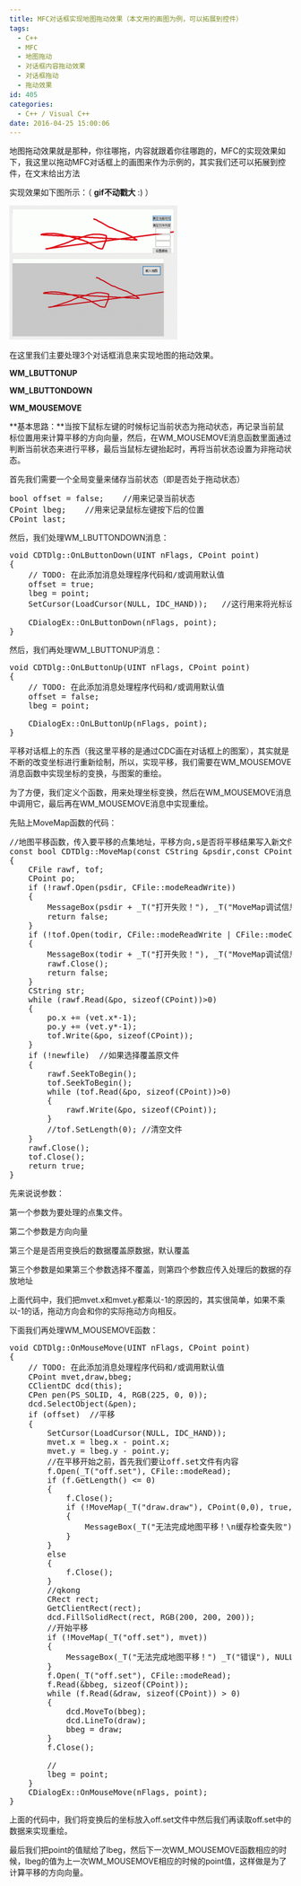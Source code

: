 ```yaml
---
title: MFC对话框实现地图拖动效果（本文用的画图为例，可以拓展到控件）
tags:
  - C++
  - MFC
  - 地图拖动
  - 对话框内容拖动效果
  - 对话框拖动
  - 拖动效果
id: 405
categories:
  - C++ / Visual C++
date: 2016-04-25 15:00:06
---
```


地图拖动效果就是那种，你往哪拖，内容就跟着你往哪跑的，MFC的实现效果如下，我这里以拖动MFC对话框上的画图来作为示例的，其实我们还可以拓展到控件，在文末给出方法

实现效果如下图所示：（ **gif不动戳大** :) ）

[![ezgif.com-video-to-gif](https://raw.githubusercontent.com/ankanch/blog/master/images/wp-content/uploads/2016/04/ezgif.com-video-to-gif-300x239.gif)](https://raw.githubusercontent.com/ankanch/blog/master/images/wp-content/uploads/2016/04/ezgif.com-video-to-gif.gif)

在这里我们主要处理3个对话框消息来实现地图的拖动效果。

**WM_LBUTTONUP**

**WM_LBUTTONDOWN**

**WM_MOUSEMOVE**

**基本思路：**当按下鼠标左键的时候标记当前状态为拖动状态，再记录当前鼠标位置用来计算平移的方向向量，然后，在WM_MOUSEMOVE消息函数里面通过判断当前状态来进行平移，最后当鼠标左键抬起时，再将当前状态设置为非拖动状态。

首先我们需要一个全局变量来储存当前状态（即是否处于拖动状态）
<pre class="lang:c++ decode:true">bool offset = false;    //用来记录当前状态
CPoint lbeg;    //用来记录鼠标左键按下后的位置
CPoint last;</pre>
然后，我们处理WM_LBUTTONDOWN消息：
<pre class="lang:c++ decode:true ">void CDTDlg::OnLButtonDown(UINT nFlags, CPoint point)
{
	// TODO: 在此添加消息处理程序代码和/或调用默认值
	offset = true;
	lbeg = point;
	SetCursor(LoadCursor(NULL, IDC_HAND));   //这行用来将光标设置为手的图标

	CDialogEx::OnLButtonDown(nFlags, point);
}</pre>
然后，我们再处理WM_LBUTTONUP消息：
<pre class="lang:default decode:true ">void CDTDlg::OnLButtonUp(UINT nFlags, CPoint point)
{
	// TODO: 在此添加消息处理程序代码和/或调用默认值
	offset = false;
	lbeg = point;

	CDialogEx::OnLButtonUp(nFlags, point);
}
</pre>
平移对话框上的东西（我这里平移的是通过CDC画在对话框上的图案），其实就是不断的改变坐标进行重新绘制，所以，实现平移，我们需要在WM_MOUSEMOVE消息函数中实现坐标的变换，与图案的重绘。

为了方便，我们定义个函数，用来处理坐标变换，然后在WM_MOUSEMOVE消息中调用它，最后再在WM_MOUSEMOVE消息中实现重绘。

先贴上MoveMap函数的代码：
<pre class="lang:default decode:true">//地图平移函数，传入要平移的点集地址，平移方向,s是否将平移结果写入新文件，平移完毕后的点集文件路径,函数返回平移是否成功
const bool CDTDlg::MoveMap(const CString &amp;psdir,const CPoint &amp;vet, const bool newfile = false, const CString &amp;todir = _T("movemap.buf"))
{
	CFile rawf, tof;
	CPoint po;
	if (!rawf.Open(psdir, CFile::modeReadWrite))
	{
		MessageBox(psdir + _T("打开失败！"), _T("MoveMap调试信息"), NULL);
		return false;
	}
	if (!tof.Open(todir, CFile::modeReadWrite | CFile::modeCreate))
	{
		MessageBox(todir + _T("打开失败！"), _T("MoveMap调试信息"), NULL);
		rawf.Close();
		return false;
	}
	CString str;
	while (rawf.Read(&amp;po, sizeof(CPoint))&gt;0)
	{
		po.x += (vet.x*-1);
		po.y += (vet.y*-1);
		tof.Write(&amp;po, sizeof(CPoint));
	}
	if (!newfile)  //如果选择覆盖原文件
	{
		rawf.SeekToBegin();
		tof.SeekToBegin();
		while (tof.Read(&amp;po, sizeof(CPoint))&gt;0)
		{
			rawf.Write(&amp;po, sizeof(CPoint));
		}
		//tof.SetLength(0); //清空文件
	}
	rawf.Close();
	tof.Close();
	return true;
}</pre>
先来说说参数：

第一个参数为要处理的点集文件。

第二个参数是方向向量

第三个是是否用变换后的数据覆盖原数据，默认覆盖

第三个参数是如果第三个参数选择不覆盖，则第四个参数应传入处理后的数据的存放地址

上面代码中，我们把mvet.x和mvet.y都乘以-1的原因的，其实很简单，如果不乘以-1的话，拖动方向会和你的实际拖动方向相反。

下面我们再处理WM_MOUSEMOVE函数：
<pre class="lang:c++ decode:true">void CDTDlg::OnMouseMove(UINT nFlags, CPoint point)
{
	// TODO: 在此添加消息处理程序代码和/或调用默认值
	CPoint mvet,draw,bbeg;
	CClientDC dcd(this);
	CPen pen(PS_SOLID, 4, RGB(225, 0, 0));
	dcd.SelectObject(&amp;pen);
	if (offset)  //平移
	{
		SetCursor(LoadCursor(NULL, IDC_HAND));
		mvet.x = lbeg.x - point.x;
		mvet.y = lbeg.y - point.y;
		//在平移开始之前，首先我们要让off.set文件有内容
		f.Open(_T("off.set"), CFile::modeRead);
		if (f.GetLength() &lt;= 0)
		{
			f.Close();
			if (!MoveMap(_T("draw.draw"), CPoint(0,0), true, _T("off.set")))
			{
				MessageBox(_T("无法完成地图平移！\n缓存检查失败") _T("错误"), NULL);
			}
		}
		else
		{
			f.Close();
		}
		//qkong
		CRect rect;
		GetClientRect(rect);
		dcd.FillSolidRect(rect, RGB(200, 200, 200));
		//开始平移
		if (!MoveMap(_T("off.set"), mvet))
		{
			MessageBox(_T("无法完成地图平移！") _T("错误"), NULL);
		}
		f.Open(_T("off.set"), CFile::modeRead);
		f.Read(&amp;bbeg, sizeof(CPoint));
		while (f.Read(&amp;draw, sizeof(CPoint)) &gt; 0)
		{
			dcd.MoveTo(bbeg);
			dcd.LineTo(draw);
			bbeg = draw;
		}
		f.Close();

		//
		lbeg = point;
	}
	CDialogEx::OnMouseMove(nFlags, point);
}</pre>
上面的代码中，我们将变换后的坐标放入off.set文件中然后我们再读取off.set中的数据来实现重绘。

最后我们把point的值赋给了lbeg，然后下一次WM_MOUSEMOVE函数相应的时候，lbeg的值为上一次WM_MOUSEMOVE相应的时候的point值，这样做是为了计算平移的方向向量。

&nbsp;

&nbsp;

&nbsp;
